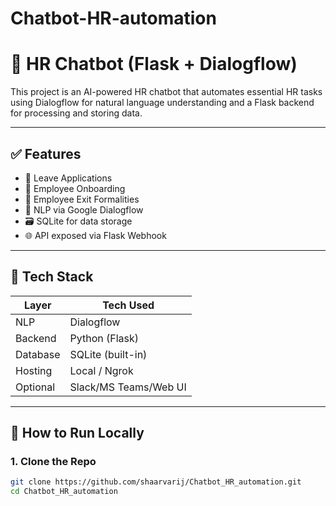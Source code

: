# Chatbot-HR-automation

# 🤖 HR Chatbot (Flask + Dialogflow)

This project is an AI-powered HR chatbot that automates essential HR tasks using Dialogflow for natural language understanding and a Flask backend for processing and storing data.

---

## ✅ Features

- 📅 Leave Applications
- 👋 Employee Onboarding
- 👋 Employee Exit Formalities
- 🧠 NLP via Google Dialogflow
- 🗃️ SQLite for data storage
- 🌐 API exposed via Flask Webhook

---

## 🧱 Tech Stack

| Layer     | Tech Used              |
|-----------|------------------------|
| NLP       | Dialogflow             |
| Backend   | Python (Flask)         |
| Database  | SQLite (built-in)      |
| Hosting   | Local / Ngrok          |
| Optional  | Slack/MS Teams/Web UI  |

---

## 🚀 How to Run Locally

### 1. Clone the Repo

```bash
git clone https://github.com/shaarvarij/Chatbot_HR_automation.git
cd Chatbot_HR_automation
